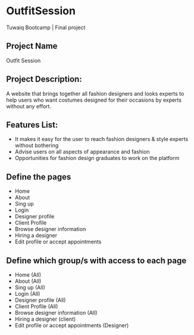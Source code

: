 # OutfitSession
Tuwaiq Bootcamp | Final project


## Project Name
Outfit Session


## Project Description:
A website that brings together all fashion designers and looks experts to help users who want costumes designed for their occasions by experts without any effort.


## Features List:
- It makes it easy for the user to reach fashion designers & style experts without bothering
- Advise users on all aspects of appearance and fashion
- Opportunities for fashion design graduates to work on the platform


## Define the pages
- Home 
- About 
- Sing up 
- Login 
- Designer profile 
- Client Profile 
- Browse designer information 
- Hiring a designer
- Edit profile or accept appointments 


## Define which group/s with access to each page 
- Home (All)
- About (All)
- Sing up (All)
- Login (All)
- Designer profile (All)
- Client Profile (All)
- Browse designer information (All)
- Hiring a designer (client)
- Edit profile or accept appointments (Designer)




